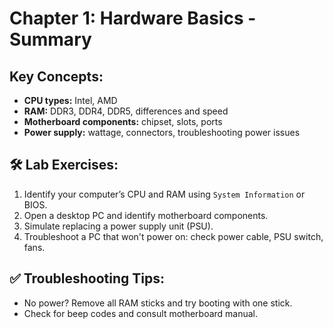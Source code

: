 # Chapter 1: Hardware Basics - Summary

## Key Concepts:
- **CPU types:** Intel, AMD
- **RAM:** DDR3, DDR4, DDR5, differences and speed
- **Motherboard components:** chipset, slots, ports
- **Power supply:** wattage, connectors, troubleshooting power issues

## 🛠️ Lab Exercises:
1. Identify your computer’s CPU and RAM using `System Information` or BIOS.
2. Open a desktop PC and identify motherboard components.
3. Simulate replacing a power supply unit (PSU).
4. Troubleshoot a PC that won't power on: check power cable, PSU switch, fans.

## ✅ Troubleshooting Tips:
- No power? Remove all RAM sticks and try booting with one stick.
- Check for beep codes and consult motherboard manual.
